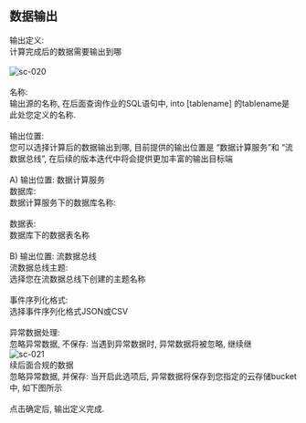 ## 数据输出<br>
输出定义: <br>
计算完成后的数据需要输出到哪<br><br>
![sc-020](../../../../image/Streamcompute/SC-020.png)<br><br>
名称: <br>
输出源的名称, 在后面查询作业的SQL语句中, into [tablename] 的tablename是此处您定义的名称.<br><br>
输出位置: <br>
您可以选择计算后的数据输出到哪, 目前提供的输出位置是 “数据计算服务”和 “流数据总线”, 在后续的版本迭代中将会提供更加丰富的输出目标端<br><br>
A)	输出位置: 数据计算服务<br>
数据库: <br>
数据计算服务下的数据库名称:<br><br>
数据表: <br>
数据库下的数据表名称<br><br>
B) 输出位置: 流数据总线<br>
流数据总线主题:<br>
选择您在流数据总线下创建的主题名称<br><br>
事件序列化格式:<br>
选择事件序列化格式JSON或CSV<br><br>
异常数据处理: <br>
忽略异常数据, 不保存: 当遇到异常数据时, 异常数据将被忽略, 继续继<br>
![sc-021](../../../../image/Streamcompute/SC-021.png)<br>
续后面合规的数据<br>
忽略异常数据, 并保存: 当开启此选项后, 异常数据将保存到您指定的云存储bucket中, 如下图所示<br><br>
点击确定后, 输出定义完成. <br>

